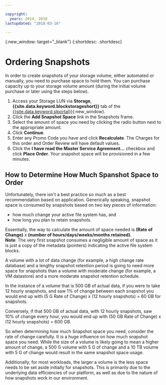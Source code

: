 ```yaml
---

copyright:
  years: 2014, 2018
lastupdated: "2018-03-16"

---
```

{:new_window: target="_blank"}
{:shortdesc: .shortdesc}

# Ordering Snapshots

In order to create snapshots of your storage volume, either automated or manually, you need to purchase space to hold them. You can purchase capacity up to your storage volume amount (during the initial volume purchase or later using the steps below).

1. Access your Storage LUN via **Storage**, **{{site.data.keyword.blockstorageshort}}** tab of the [{{site.data.keyword.slportal}}](https://control.softlayer.com/){:new_window}.
2. Click the **Add Snapshot Space** link in the Snapshots frame.
3. Select the amount of space you need by clicking the radio button next to the appropriate amount.
4. Click **Continue**.
5. Enter any Promo Code you have and click **Recalculate**. The Charges for this order and Order Review will have default values.
6. Click the **I have read the Master Service Agreement…** checkbox and click **Place Order**. Your snapshot space will be provisioned in a few minutes.

## How to Determine How Much Spanshot Space to Order

Unfortunately, there isn't a best practice so much as a best recommendation based on application. Generically speaking, snapshot space is consumed by snapshots based on two key pieces of information:
- how much change your active file system has, and 
- how long you plan to retain snapshots.  

Essentially, the way to calculate the amount of space needed is **(Rate of Change)** x **(number of hours/days/weeks/months retained)**.  
**Note**: The very first snapshot consumes a negligible amount of space as it is just a copy of the metadata (pointers) indicating the active file system blocks. 

A volume with a lot of data change (for example, a high change rate database) and a lengthy snapshot retention period is going to need more space for snapshots than a volume with moderate change (for example, a VM datastore) and a more moderate snapshot retention schedule. 

In the instance of a volume that is 500 GB of actual data, if you were to take 12 hourly snapshots, and saw 1% of change between each snapshot you would end up with (5 G Rate of Change) x (12 hourly snapshots) = 60 GB for snapshots.

Conversely, if that 500 GB of actual data, with 12 hourly snapshots, saw 10% of change every hour, you would end up with (50 GB Rate of Change) x (12 hourly snapshots) = 600 GB.

So when determining how much Snapshot space you need, consider the rate of change carefully. It is a huge influence on how much snapshot space you need.  While the size of a volume is likely going to mean a higher amount of change, a 500 G volume with 5 G of change and a 10 TB volume with 5 G of change would result in the same snapshot space usage.

Additionally, for most workloads, the larger a volume is the less space needs to be set aside initially for snapshots.  This is primarily due to the underlying data efficiencies of our platform, as well as due to the nature of how snapshots work in our environment.



